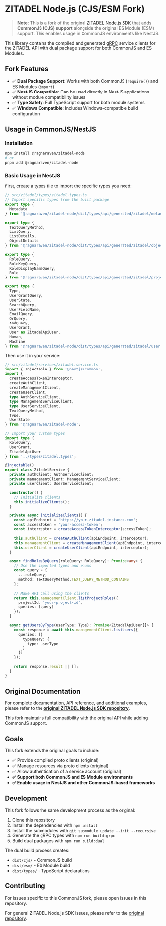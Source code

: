 # ZITADEL Node.js (CJS/ESM Fork)

> **Note**: This is a fork of the original [ZITADEL Node.js SDK](https://github.com/smartive/zitadel-node) that adds **CommonJS (CJS) support** alongside the original ES Module (ESM) support. This enables usage in CommonJS environments like NestJS.

This library contains the compiled and generated [gRPC](https://grpc.io/) service clients for the ZITADEL API with dual package support for both CommonJS and ES Modules.

## Fork Features

- ✅ **Dual Package Support**: Works with both CommonJS (`require()`) and ES Modules (`import`)
- ✅ **NestJS Compatible**: Can be used directly in NestJS applications without module compatibility issues
- ✅ **Type Safety**: Full TypeScript support for both module systems
- ✅ **Windows Compatible**: Includes Windows-compatible build configuration

## Usage in CommonJS/NestJS

### Installation

```bash
npm install @ragnaraven/zitadel-node
# or
pnpm add @ragnaraven/zitadel-node
```

### Basic Usage in NestJS

First, create a types file to import the specific types you need:

```typescript
// src/zitadel/types/zitadel.types.ts
// Import specific types from the built package
export type {
  Metadata
} from '@ragnaraven/zitadel-node/dist/types/api/generated/zitadel/metadata.js';

export type {
  TextQueryMethod,
  ListQuery,
  ListDetails,
  ObjectDetails
} from '@ragnaraven/zitadel-node/dist/types/api/generated/zitadel/object.js';

export type {
  RoleQuery,
  RoleKeyQuery,
  RoleDisplayNameQuery,
  Role
} from '@ragnaraven/zitadel-node/dist/types/api/generated/zitadel/project.js';

export type { 
  Type,
  UserGrantQuery,
  UserState,
  SearchQuery,
  UserFieldName,
  EmailQuery,
  OrQuery,
  AndQuery,
  UserGrant,
  User as ZitadelApiUser,
  Human,
  Machine
} from '@ragnaraven/zitadel-node/dist/types/api/generated/zitadel/user.js';
```

Then use it in your service:

```typescript
// src/zitadel/services/zitadel.service.ts
import { Injectable } from '@nestjs/common';
import { 
  createAccessTokenInterceptor,
  createAuthClient,
  createManagementClient,
  createUserClient,
  type AuthServiceClient,
  type ManagementServiceClient,
  type UserServiceClient,
  TextQueryMethod,
  Type,
  UserState
} from '@ragnaraven/zitadel-node';

// Import your custom types
import type { 
  RoleQuery, 
  UserGrant, 
  ZitadelApiUser 
} from '../types/zitadel.types';

@Injectable()
export class ZitadelService {
  private authClient: AuthServiceClient;
  private managementClient: ManagementServiceClient;
  private userClient: UserServiceClient;

  constructor() {
    // Initialize clients
    this.initializeClients();
  }

  private async initializeClients() {
    const apiEndpoint = 'https://your-zitadel-instance.com';
    const accessToken = 'your-access-token';
    const interceptor = createAccessTokenInterceptor(accessToken);
    
    this.authClient = createAuthClient(apiEndpoint, interceptor);
    this.managementClient = createManagementClient(apiEndpoint, interceptor);
    this.userClient = createUserClient(apiEndpoint, interceptor);
  }

  async findRolesByQuery(roleQuery: RoleQuery): Promise<any> {
    // Use the imported types and enums
    const query = {
      ...roleQuery,
      method: TextQueryMethod.TEXT_QUERY_METHOD_CONTAINS
    };
    
    // Make API call using the clients
    return this.managementClient.listProjectRoles({
      projectId: 'your-project-id',
      queries: [query]
    });
  }

  async getUsersByType(userType: Type): Promise<ZitadelApiUser[]> {
    const response = await this.managementClient.listUsers({
      queries: [{
        typeQuery: {
          type: userType
        }
      }]
    });
    
    return response.result || [];
  }
}
```

## Original Documentation

For complete documentation, API reference, and additional examples, please refer to the **[original ZITADEL Node.js SDK repository](https://github.com/smartive/zitadel-node)**.

This fork maintains full compatibility with the original API while adding CommonJS support.

## Goals

This fork extends the original goals to include:

- ✅ Provide compiled proto clients (original)
- ✅ Manage resources via proto clients (original)
- ✅ Allow authentication of a service account (original)
- **✅ Support both CommonJS and ES Module environments**
- **✅ Enable usage in NestJS and other CommonJS-based frameworks**

## Development

This fork follows the same development process as the original:

1. Clone this repository
2. Install the dependencies with `npm install`
3. Install the submodules with `git submodule update --init --recursive`
4. Generate the gRPC types with `npm run build:grpc`
5. Build dual packages with `npm run build:dual`

The dual build process creates:
- `dist/cjs/` - CommonJS build
- `dist/esm/` - ES Module build  
- `dist/types/` - TypeScript declarations

## Contributing

For issues specific to this CommonJS fork, please open issues in this repository.

For general ZITADEL Node.js SDK issues, please refer to the [original repository](https://github.com/smartive/zitadel-node).
